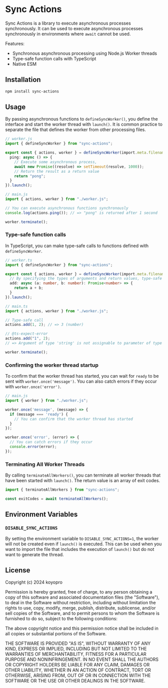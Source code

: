 # Sync Actions

Sync Actions is a library to execute asynchronous processes synchronously. It can be used to execute asynchronous processes synchronously in environments where `await` cannot be used.

Features:
- Synchronous asynchronous processing using Node.js Worker threads
- Type-safe function calls with TypeScript
- Native ESM

## Installation

```bash
npm install sync-actions
```

## Usage

By passing asynchronous functions to `defineSyncWorker()`, you define the interface and start the worker thread with `launch()`. It is common practice to separate the file that defines the worker from other processing files.


```typescript
// worker.js
import { defineSyncWorker } from "sync-actions";

export const { actions, worker } = defineSyncWorker(import.meta.filename, {
  ping: async () => {
    // Execute some asynchronous process,
    await new Promise((resolve) => setTimeout(resolve, 1000));
    // Return the result as a return value
    return "pong";
  }
}).launch();
```

```typescript
// main.js
import { actions, worker } from "./worker.js";

// You can execute asynchronous functions synchronously
console.log(actions.ping()); // => "pong" is returned after 1 second

worker.terminate();
```

### Type-safe function calls

In TypeScript, you can make type-safe calls to functions defined with `defineSyncWorker`.

```typescript
// worker.ts
import { defineSyncWorker } from "sync-actions";

export const { actions, worker } = defineSyncWorker(import.meta.filename, {
  // By specifying the types of arguments and return values, type-safe calls are possible
  add: async (a: number, b: number): Promise<number> => {
    return a + b;
  }
}).launch();
```

```typescript
// main.ts
import { actions, worker } from "./worker.js";

// Type-safe call
actions.add(1, 2); // => 3 (number)

// @ts-expect-error
actions.add("1", 2);
// => Argument of type 'string' is not assignable to parameter of type 'number'

worker.terminate();
```

### Confirming the worker thread startup

To confirm that the worker thread has started, you can wait for `ready` to be sent with `worker.once('message')`. You can also catch errors if they occur with `worker.once('error')`.

```typescript
// main.js
import { worker } from "./worker.js";

worker.once('message', (message) => {
  if (message === 'ready') {
    // You can confirm that the worker thread has started
  }
});

worker.once('error', (error) => {
  // You can catch errors if they occur
  console.error(error);
});
```

### Terminating All Worker Threads
By calling `terminateAllWorkers()`, you can terminate all worker threads that have been started with `launch()`. The return value is an array of exit codes.

```typescript
import { terminateAllWorkers } from "sync-actions";

const exitCodes = await terminateAllWorkers();
```

## Environment Variables

### `DISABLE_SYNC_ACTIONS`

By setting the environment variable to `DISABLE_SYNC_ACTIONS=1`, the worker will not be created even if `launch()` is executed. This can be used when you want to import the file that includes the execution of `launch()` but do not want to generate the thread.

## License

Copyright (c) 2024 koyopro

Permission is hereby granted, free of charge, to any person obtaining a copy
of this software and associated documentation files (the "Software"), to deal
in the Software without restriction, including without limitation the rights
to use, copy, modify, merge, publish, distribute, sublicense, and/or sell
copies of the Software, and to permit persons to whom the Software is
furnished to do so, subject to the following conditions:

The above copyright notice and this permission notice shall be included in all
copies or substantial portions of the Software.

THE SOFTWARE IS PROVIDED "AS IS", WITHOUT WARRANTY OF ANY KIND, EXPRESS OR
IMPLIED, INCLUDING BUT NOT LIMITED TO THE WARRANTIES OF MERCHANTABILITY,
FITNESS FOR A PARTICULAR PURPOSE AND NONINFRINGEMENT. IN NO EVENT SHALL THE
AUTHORS OR COPYRIGHT HOLDERS BE LIABLE FOR ANY CLAIM, DAMAGES OR OTHER
LIABILITY, WHETHER IN AN ACTION OF CONTRACT, TORT OR OTHERWISE, ARISING FROM,
OUT OF OR IN CONNECTION WITH THE SOFTWARE OR THE USE OR OTHER DEALINGS IN THE
SOFTWARE.
